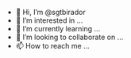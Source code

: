 - 👋 Hi, I’m @sgtbirador
- 👀 I’m interested in ...
- 🌱 I’m currently learning ...
- 💞️ I’m looking to collaborate on ...
- 📫 How to reach me ...

<!---
sgtbirador/sgtbirador is a ✨ special ✨ repository because its `README.md` (this file) appears on your GitHub profile.
You can click the Preview link to take a look at your changes.
--->
